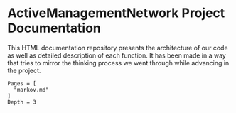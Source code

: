 # ActiveManagementNetwork Project Documentation

This HTML documentation repository presents the architecture
of our code as well as detailed description of each function.
It has been made in a way that tries to mirror the thinking process
we went through while advancing in the project.

```@contents
Pages = [
  "markov.md"
]
Depth = 3
```